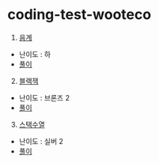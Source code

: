# coding-test-wooteco

1. [음계](https://www.acmicpc.net/problem/2920)

- 난이도 : 하
- [풀이](https://github.com/splitCoding/coding-test-wooteco/commit/dc646e59f92a0a13913051d30f92fa1bfe87e2b2)

2. [블랙잭](https://www.acmicpc.net/problem/2798)

- 난이도 : 브론즈 2
- [풀이](https://github.com/splitCoding/coding-test-wooteco/commit/fee74d114e38d5ef8af9b3a1344e38e2deab9feb)

3. [스택수열](https://www.acmicpc.net/problem/1874)

- 난이도 : 실버 2
- [풀이](https://github.com/splitCoding/coding-test-wooteco/commit/b59c57e30f19d7d5fea4dbad50e9800ca353e3c2)
